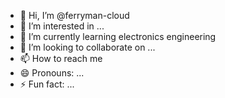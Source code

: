 - 👋 Hi, I’m @ferryman-cloud
- 👀 I’m interested in ...
- 🌱 I’m currently learning electronics engineering
- 💞️ I’m looking to collaborate on ...
- 📫 How to reach me 
- 😄 Pronouns: ...
- ⚡ Fun fact: ...

<!---
ferryman-cloud/ferryman-cloud is a ✨ special ✨ repository because its `README.md` (this file) appears on your GitHub profile.
You can click the Preview link to take a look at your changes.
--->

